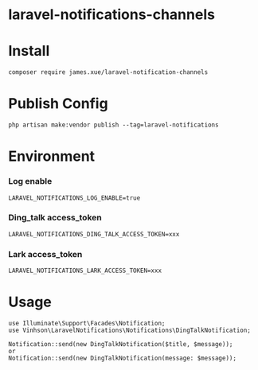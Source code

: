 # laravel-notifications-channels

# Install

```shell
composer require james.xue/laravel-notification-channels
```

# Publish Config

```shell
php artisan make:vendor publish --tag=laravel-notifications
```

# Environment

### Log enable

```shell
LARAVEL_NOTIFICATIONS_LOG_ENABLE=true
```

### Ding_talk access_token

```shell
LARAVEL_NOTIFICATIONS_DING_TALK_ACCESS_TOKEN=xxx
```

### Lark access_token

```shell
LARAVEL_NOTIFICATIONS_LARK_ACCESS_TOKEN=xxx
```

# Usage

```shell
use Illuminate\Support\Facades\Notification;
use Vinhson\LaravelNotifications\Notifications\DingTalkNotification;

Notification::send(new DingTalkNotification($title, $message));
or 
Notification::send(new DingTalkNotification(message: $message));
```